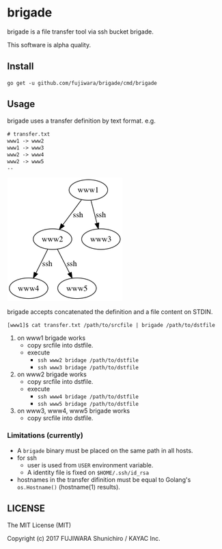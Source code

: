 # brigade

brigade is a file transfer tool via ssh bucket brigade.

This software is alpha quality.

## Install

```
go get -u github.com/fujiwara/brigade/cmd/brigade
```

## Usage

brigade uses a transfer definition by text format. e.g.

```
# transfer.txt
www1 -> www2
www1 -> www3
www2 -> www4
www2 -> www5
--
```

![](example.png)

brigade accepts concatenated the definition and a file content on STDIN.

```
[www1]$ cat transfer.txt /path/to/srcfile | brigade /path/to/dstfile
```

1. on www1 brigade works
   - copy srcfile into dstfile.
   - execute
     - `ssh www2 bridage /path/to/dstfile`
     - `ssh www3 bridage /path/to/dstfile`
1. on www2 brigade works
   - copy srcfile into dstfile.
   - execute
     - `ssh www4 bridage /path/to/dstfile`
     - `ssh www5 bridage /path/to/dstfile`
1. on www3, www4, www5 brigade works
   - copy srcfile into dstfile.

### Limitations (currently)

- A `brigade` binary must be placed on the same path in all hosts.
- for ssh
  - user is used from `USER` environment variable.
  - A identity file is fixed on `$HOME/.ssh/id_rsa`
- hostnames in the transfer difinition must be equal to Golang's `os.Hostname()` (hostname(1) results).

## LICENSE

The MIT License (MIT)

Copyright (c) 2017 FUJIWARA Shunichiro / KAYAC Inc.
